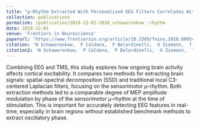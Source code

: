 ```yaml
---
title: "μ-Rhythm Extracted With Personalized EEG Filters Correlates With Corticospinal Excitability in Real-Time Phase-Triggered EEG-TMS"
collection: publications
permalink: /publication/2018-12-01-2018_schaworonkow_-rhythm
date: 2018-12-01
venue: 'Frontiers in Neuroscience'
paperurl: 'https://www.frontiersin.org/article/10.3389/fnins.2018.00954/full'
citation: 'N Schaworonkow,  P Caldana,  P Belardinelli,  U Ziemann,  T Bergmann,  C Zrenner, &quot;μ-Rhythm Extracted With Personalized EEG Filters Correlates With Corticospinal Excitability in Real-Time Phase-Triggered EEG-TMS.&quot; <i>Frontiers in Neuroscience</i>, 2018.'
citation2: 'N Schaworonkow,  P Caldana,  P Belardinelli,  U Ziemann,  T Bergmann,  C Zrenner. <i>Frontiers in Neuroscience</i>, 2018.'
---
```


Combining EEG and TMS, this study explores how ongoing brain activity affects cortical excitability. It compares two methods for extracting brain signals: spatial-spectral decomposition (SSD) and traditional local C3-centered Laplacian filters, focusing on the sensorimotor μ-rhythm. Both extraction methods led to a comparable degree of MEP amplitude modulation by phase of the sensorimotor μ-rhythm at the time of stimulation. This is important for accurately detecting EEG features in real-time, especially in brain regions without established benchmark methods to extract oscillatory phase.